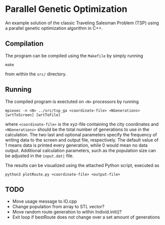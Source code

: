 # Parallel Genetic Optimization

An example solution of the classic Traveling Salesman Problem (TSP) using a parallel genetic optimization algorithm in C++.

## Compilation

The program can be compiled using the `Makefile` by simply running

```
make
```

from within the `src/` directory.

## Running

The compiled program is exectuted on `<N>` processors by running

```
mpiexec -n <N> ../src/tsp_ga <coordinate-file> <NGenerations> [wrtToScreen] [wrtToFile]
```

where `<coordinate-file>` is the xyz-file containing the city coordinates and `<NGenerations>` should be the total number of generations to use in the calculation. The two last and optional parameters specify the frequency of writing data to the screen and output file, respectively. The default value of 1 means data is printed every generation, while 0 would mean no data output. Additional calculation parameters, such as the population size can be adjusted in the `input.dat|` file.

The results can be visualized using the attached Python script, executed as

```
python3 plotRoute.py <coordinate-file> <output-file>
```

## TODO

- Move usage message to IO.cpp
- Change population from array to STL vector?
- Move random route generation to within Individ.init()?
- Exit loop if bestRoute does not change over a set amount of generations